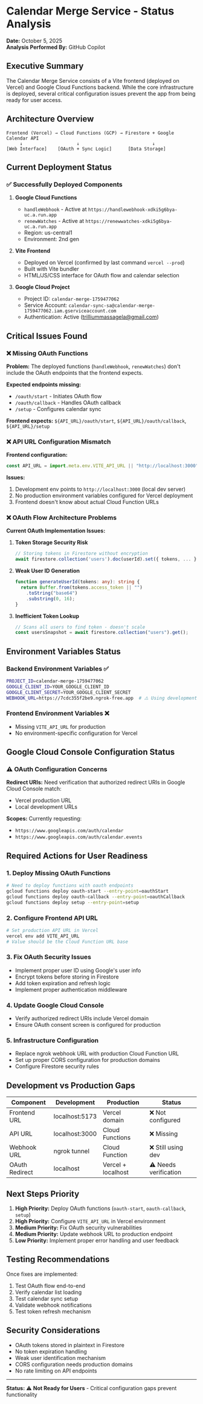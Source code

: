 # Calendar Merge Service - Status Analysis

**Date:** October 5, 2025  
**Analysis Performed By:** GitHub Copilot

## Executive Summary

The Calendar Merge Service consists of a Vite frontend (deployed on Vercel) and Google Cloud Functions backend. While the core infrastructure is deployed, several critical configuration issues prevent the app from being ready for user access.

## Architecture Overview

```
Frontend (Vercel) → Cloud Functions (GCP) → Firestore + Google Calendar API
     ↓                    ↓                           ↓
[Web Interface]    [OAuth + Sync Logic]      [Data Storage]
```

## Current Deployment Status

### ✅ Successfully Deployed Components

1. **Google Cloud Functions**

   - `handleWebhook` - Active at `https://handlewebhook-xdki5g6bya-uc.a.run.app`
   - `renewWatches` - Active at `https://renewwatches-xdki5g6bya-uc.a.run.app`
   - Region: us-central1
   - Environment: 2nd gen

2. **Vite Frontend**

   - Deployed on Vercel (confirmed by last command `vercel --prod`)
   - Built with Vite bundler
   - HTML/JS/CSS interface for OAuth flow and calendar selection

3. **Google Cloud Project**
   - Project ID: `calendar-merge-1759477062`
   - Service Account: `calendar-sync-sa@calendar-merge-1759477062.iam.gserviceaccount.com`
   - Authentication: Active (trilliummassagela@gmail.com)

## Critical Issues Found

### ❌ Missing OAuth Functions

**Problem:** The deployed functions (`handleWebhook`, `renewWatches`) don't include the OAuth endpoints that the frontend expects.

**Expected endpoints missing:**

- `/oauth/start` - Initiates OAuth flow
- `/oauth/callback` - Handles OAuth callback
- `/setup` - Configures calendar sync

**Frontend expects:** `${API_URL}/oauth/start`, `${API_URL}/oauth/callback`, `${API_URL}/setup`

### ❌ API URL Configuration Mismatch

**Frontend configuration:**

```javascript
const API_URL = import.meta.env.VITE_API_URL || "http://localhost:3000";
```

**Issues:**

1. Development env points to `http://localhost:3000` (local dev server)
2. No production environment variables configured for Vercel deployment
3. Frontend doesn't know about actual Cloud Function URLs

### ❌ OAuth Flow Architecture Problems

**Current OAuth Implementation Issues:**

1. **Token Storage Security Risk**

   ```typescript
   // Storing tokens in Firestore without encryption
   await firestore.collection('users').doc(userId).set({ tokens, ... });
   ```

2. **Weak User ID Generation**

   ```typescript
   function generateUserId(tokens: any): string {
     return Buffer.from(tokens.access_token || "")
       .toString("base64")
       .substring(0, 16);
   }
   ```

3. **Inefficient Token Lookup**
   ```typescript
   // Scans all users to find token - doesn't scale
   const usersSnapshot = await firestore.collection("users").get();
   ```

## Environment Variables Status

### Backend Environment Variables ✅

```bash
PROJECT_ID=calendar-merge-1759477062
GOOGLE_CLIENT_ID=YOUR_GOOGLE_CLIENT_ID
GOOGLE_CLIENT_SECRET=YOUR_GOOGLE_CLIENT_SECRET
WEBHOOK_URL=https://7cdc355f2be9.ngrok-free.app  # ⚠️ Using development webhook
```

### Frontend Environment Variables ❌

- Missing `VITE_API_URL` for production
- No environment-specific configuration for Vercel

## Google Cloud Console Configuration Status

### ⚠️ OAuth Configuration Concerns

**Redirect URIs:** Need verification that authorized redirect URIs in Google Cloud Console match:

- Vercel production URL
- Local development URLs

**Scopes:** Currently requesting:

- `https://www.googleapis.com/auth/calendar`
- `https://www.googleapis.com/auth/calendar.events`

## Required Actions for User Readiness

### 1. Deploy Missing OAuth Functions

```bash
# Need to deploy functions with oauth endpoints
gcloud functions deploy oauth-start --entry-point=oauthStart
gcloud functions deploy oauth-callback --entry-point=oauthCallback
gcloud functions deploy setup --entry-point=setup
```

### 2. Configure Frontend API URL

```bash
# Set production API URL in Vercel
vercel env add VITE_API_URL
# Value should be the Cloud Function URL base
```

### 3. Fix OAuth Security Issues

- Implement proper user ID using Google's user info
- Encrypt tokens before storing in Firestore
- Add token expiration and refresh logic
- Implement proper authentication middleware

### 4. Update Google Cloud Console

- Verify authorized redirect URIs include Vercel domain
- Ensure OAuth consent screen is configured for production

### 5. Infrastructure Configuration

- Replace ngrok webhook URL with production Cloud Function URL
- Set up proper CORS configuration for production domains
- Configure Firestore security rules

## Development vs Production Gaps

| Component      | Development    | Production         | Status                |
| -------------- | -------------- | ------------------ | --------------------- |
| Frontend URL   | localhost:5173 | Vercel domain      | ❌ Not configured     |
| API URL        | localhost:3000 | Cloud Functions    | ❌ Missing            |
| Webhook URL    | ngrok tunnel   | Cloud Function     | ❌ Still using dev    |
| OAuth Redirect | localhost      | Vercel + localhost | ⚠️ Needs verification |

## Next Steps Priority

1. **High Priority:** Deploy OAuth functions (`oauth-start`, `oauth-callback`, `setup`)
2. **High Priority:** Configure `VITE_API_URL` in Vercel environment
3. **Medium Priority:** Fix OAuth security vulnerabilities
4. **Medium Priority:** Update webhook URL to production endpoint
5. **Low Priority:** Implement proper error handling and user feedback

## Testing Recommendations

Once fixes are implemented:

1. Test OAuth flow end-to-end
2. Verify calendar list loading
3. Test calendar sync setup
4. Validate webhook notifications
5. Test token refresh mechanism

## Security Considerations

- OAuth tokens stored in plaintext in Firestore
- No token expiration handling
- Weak user identification mechanism
- CORS configuration needs production domains
- No rate limiting on API endpoints

---

**Status:** ⚠️ **Not Ready for Users** - Critical configuration gaps prevent functionality
